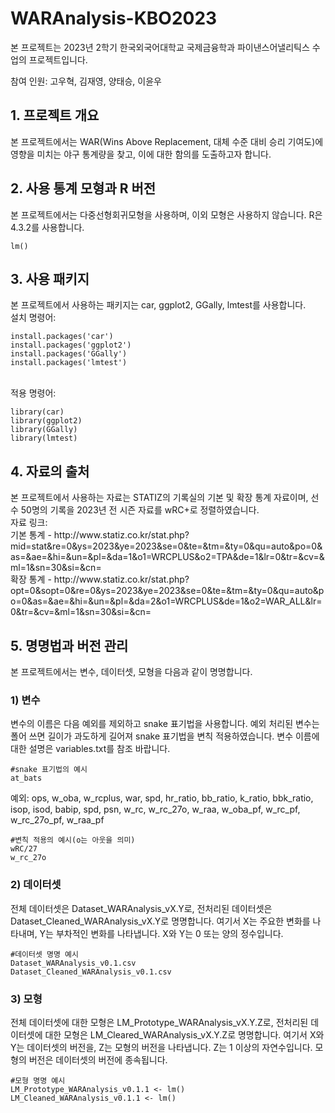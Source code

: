 # WARAnalysis-KBO2023
<p>본 프로젝트는 2023년 2학기 한국외국어대학교 국제금융학과 파이낸스어낼리틱스 수업의 프로젝트입니다.</p>
<p>참여 인원: 고우혁, 김재영, 양태승, 이윤우</p>
<h2>1. 프로젝트 개요</h2>
<p>본 프로젝트에서는 WAR(Wins Above Replacement, 대체 수준 대비 승리 기여도)에 영향을 미치는 야구 통계량을 찾고, 이에 대한 함의를 도출하고자 합니다.</p>
<h2>2. 사용 통계 모형과 R 버전</h2>
<p>본 프로젝트에서는 다중선형회귀모형을 사용하며, 이외 모형은 사용하지 않습니다. R은 4.3.2를 사용합니다.<br>
<pre><code>lm()</code></pre>
<h2>3. 사용 패키지</h2>
본 프로젝트에서 사용하는 패키지는 car, ggplot2, GGally, lmtest를 사용합니다.<br>
설치 명령어:<br>
<pre><code>install.packages('car')
install.packages('ggplot2')
install.packages('GGally')
install.packages('lmtest')</code></pre>
<br>
적용 명령어:<br>
<pre><code>library(car)
library(ggplot2)
library(GGally)
library(lmtest)</code></pre>
</p>
<h2>4. 자료의 출처</h2>
<p>본 프로젝트에서 사용하는 자료는 STATIZ의 기록실의 기본 및 확장 통계 자료이며, 선수 50명의 기록을 2023년 전 시즌 자료를 wRC+로 정렬하였습니다.<br>
자료 링크:<br> 
기본 통계 - http://www.statiz.co.kr/stat.php?mid=stat&re=0&ys=2023&ye=2023&se=0&te=&tm=&ty=0&qu=auto&po=0&as=&ae=&hi=&un=&pl=&da=1&o1=WRCPLUS&o2=TPA&de=1&lr=0&tr=&cv=&ml=1&sn=30&si=&cn=<br>
확장 통계 - http://www.statiz.co.kr/stat.php?opt=0&sopt=0&re=0&ys=2023&ye=2023&se=0&te=&tm=&ty=0&qu=auto&po=0&as=&ae=&hi=&un=&pl=&da=2&o1=WRCPLUS&de=1&o2=WAR_ALL&lr=0&tr=&cv=&ml=1&sn=30&si=&cn=</p>
<h2>5. 명명법과 버전 관리</h2>
<p>본 프로젝트에서는 변수, 데이터셋, 모형을 다음과 같이 명명합니다.</p>
<h3>1) 변수</h3>
<p>변수의 이름은 다음 예외를 제외하고 snake 표기법을 사용합니다. 예외 처리된 변수는 폴어 쓰면 길이가 과도하게 길어져 snake 표기법을 변칙 적용하였습니다. 변수 이름에 대한 설명은 variables.txt를 참조 바랍니다.<br>
<pre><code>#snake 표기법의 예시
at_bats</code></pre>
예외: ops, w_oba, w_rcplus, war, spd, hr_ratio, bb_ratio, k_ratio, bbk_ratio, isop, isod, babip, spd, psn, w_rc, w_rc_27o, w_raa, w_oba_pf, w_rc_pf, w_rc_27o_pf, w_raa_pf<br>
<pre><code>#변칙 적용의 예시(o는 아웃을 의미)
wRC/27
w_rc_27o</code></pre>
</p>
<h3>2) 데이터셋</h3>
<p>전체 데이터셋은 Dataset_WARAnalysis_vX.Y로, 전처리된 데이터셋은 Dataset_Cleaned_WARAnalysis_vX.Y로 명명합니다. 여기서 X는 주요한 변화를 나타내며, Y는 부차적인 변화를 나타냅니다. X와 Y는 0 또는 양의 정수입니다.<br>
<pre><code>#데이터셋 명명 예시
Dataset_WARAnalysis_v0.1.csv
Dataset_Cleaned_WARAnalysis_v0.1.csv</code></pre>
</p>
<h3>3) 모형</h3>
<p>전체 데이터셋에 대한 모형은 LM_Prototype_WARAnalysis_vX.Y.Z로, 전처리된 데이터셋에 대한 모형은  LM_Cleared_WARAnalysis_vX.Y.Z로 명명합니다. 여기서 X와 Y는 데이터셋의 버전을, Z는 모형의 버전을 나타냅니다. Z는 1 이상의 자연수입니다. 모형의 버전은 데이터셋의 버전에 종속됩니다.<br>
<pre><code>#모형 명명 예시
LM_Prototype_WARAnalysis_v0.1.1 <- lm()
LM_Cleaned_WARAnalysis_v0.1.1 <- lm()</code></pre>
</p>
